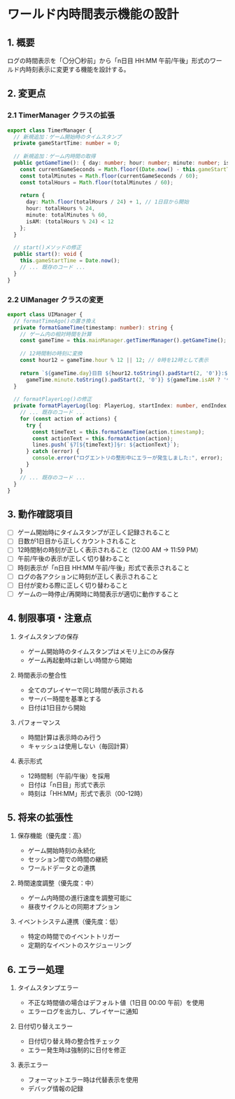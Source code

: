 # ワールド内時間表示機能の設計

## 1. 概要

ログの時間表示を「〇分〇秒前」から「n日目 HH:MM 午前/午後」形式のワールド内時刻表示に変更する機能を設計する。

## 2. 変更点

### 2.1 TimerManager クラスの拡張

```typescript
export class TimerManager {
  // 新規追加：ゲーム開始時のタイムスタンプ
  private gameStartTime: number = 0;
  
  // 新規追加：ゲーム内時間の取得
  public getGameTime(): { day: number; hour: number; minute: number; isAM: boolean } {
    const currentGameSeconds = Math.floor((Date.now() - this.gameStartTime) / 1000);
    const totalMinutes = Math.floor(currentGameSeconds / 60);
    const totalHours = Math.floor(totalMinutes / 60);
    
    return {
      day: Math.floor(totalHours / 24) + 1, // 1日目から開始
      hour: totalHours % 24,
      minute: totalMinutes % 60,
      isAM: (totalHours % 24) < 12
    };
  }
  
  // start()メソッドの修正
  public start(): void {
    this.gameStartTime = Date.now();
    // ... 既存のコード ...
  }
}
```

### 2.2 UIManager クラスの変更

```typescript
export class UIManager {
  // formatTimeAgo()の置き換え
  private formatGameTime(timestamp: number): string {
    // ゲーム内の相対時間を計算
    const gameTime = this.mainManager.getTimerManager().getGameTime();
    
    // 12時間制の時刻に変換
    const hour12 = gameTime.hour % 12 || 12; // 0時を12時として表示
    
    return `${gameTime.day}日目 ${hour12.toString().padStart(2, '0')}:${
      gameTime.minute.toString().padStart(2, '0')} ${gameTime.isAM ? '午前' : '午後'}`;
  }
  
  // formatPlayerLog()の修正
  private formatPlayerLog(log: PlayerLog, startIndex: number, endIndex: number): string {
    // ... 既存のコード ...
    for (const action of actions) {
      try {
        const timeText = this.formatGameTime(action.timestamp);
        const actionText = this.formatAction(action);
        lines.push(`§7[${timeText}]§r: ${actionText}`);
      } catch (error) {
        console.error("ログエントリの整形中にエラーが発生しました:", error);
      }
    }
    // ... 既存のコード ...
  }
}
```

## 3. 動作確認項目

- [ ] ゲーム開始時にタイムスタンプが正しく記録されること
- [ ] 日数が1日目から正しくカウントされること
- [ ] 12時間制の時刻が正しく表示されること（12:00 AM → 11:59 PM）
- [ ] 午前/午後の表示が正しく切り替わること
- [ ] 時刻表示が「n日目 HH:MM 午前/午後」形式で表示されること
- [ ] ログの各アクションに時刻が正しく表示されること
- [ ] 日付が変わる際に正しく切り替わること
- [ ] ゲームの一時停止/再開時に時間表示が適切に動作すること

## 4. 制限事項・注意点

1. タイムスタンプの保存
   - ゲーム開始時のタイムスタンプはメモリ上にのみ保存
   - ゲーム再起動時は新しい時間から開始

2. 時間表示の整合性
   - 全てのプレイヤーで同じ時間が表示される
   - サーバー時間を基準とする
   - 日付は1日目から開始

3. パフォーマンス
   - 時間計算は表示時のみ行う
   - キャッシュは使用しない（毎回計算）

4. 表示形式
   - 12時間制（午前/午後）を採用
   - 日付は「n日目」形式で表示
   - 時刻は「HH:MM」形式で表示（00-12時）

## 5. 将来の拡張性

1. 保存機能（優先度：高）
   - ゲーム開始時刻の永続化
   - セッション間での時間の継続
   - ワールドデータとの連携

2. 時間速度調整（優先度：中）
   - ゲーム内時間の進行速度を調整可能に
   - 昼夜サイクルとの同期オプション

3. イベントシステム連携（優先度：低）
   - 特定の時間でのイベントトリガー
   - 定期的なイベントのスケジューリング

## 6. エラー処理

1. タイムスタンプエラー
   - 不正な時間値の場合はデフォルト値（1日目 00:00 午前）を使用
   - エラーログを出力し、プレイヤーに通知

2. 日付切り替えエラー
   - 日付切り替え時の整合性チェック
   - エラー発生時は強制的に日付を修正

3. 表示エラー
   - フォーマットエラー時は代替表示を使用
   - デバッグ情報の記録